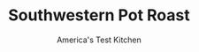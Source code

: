 ---
layout: ../../layouts/MarkdownPostLayout.astro
title: Southwestern Pot Roast
author: America's Test Kitchen
pubDate: 2023-03-15
description: "A southwestern take on pot roast where corn tortillas are used to thicken the gravy."
image_url: https://res.cloudinary.com/hksqkdlah/image/upload/ar_1:1,c_fill,dpr_2.0,f_auto,fl_lossy.progressive.strip_profile,g_faces:auto,q_auto:low,w_344/4078_sfs-potroast-cc
tags: ["Main Courses","Southwest (Tex-Mex)","Beef","Stews"]
calories: 6468
protein: 81
carbohydrates: 31
fats: 
fiber: 7
ingredients: ["1 , boneless beef chuck roast (5 1/2 - 6 pounds), tied","4 teaspoons, vegetable oil","2 , medium onion, chopped","1 , medium red bell pepper, chopped","4 , medium jalapeno chiles, seeded and minced","8 medium cloves, garlic, minced","1 (28-ounce) can, crushed tomatoes","2 3/4 cups, low-sodium chicken broth","3 tablespoons, chili powder","2 tablespoons, ground cumin","1 - 2 teaspoons, cayenne pepper","1 teaspoon, dried oregano","6 , corn tortillas (6-inch)","2 tablespoons, chopped fresh cilantro leaves"]
serves: 6
time: ""
instructions: ["Season roast liberally with salt and pepper. Heat 2 teaspoons oil in 12-inch skillet over medium-high heat until shimmering but not smoking. Brown roast thoroughly on all sides, 8 to 10 minutes. Transfer browned roast to slow-cooker insert.","Reduce heat to medium. Add remaining 2 teaspoons oil to empty skillet, along with onions, bell pepper, chiles, and garlic. Cook, stirring occasionally, until vegetables are lightly browned, about 4 minutes. Transfer vegetables to slow-cooker insert.","Increase heat to high. Add tomatoes and 2 cups broth to empty skillet, scraping up any brown bits with wooden spoon. Add chili powder, cumin, cayenne, and oregano and bring to boil. Transfer to slow-cooker insert.","Tear tortillas into small pieces and combine in medium microwave-safe bowl with remaining 3/4 cup broth. Heat on high power until softened, about 2 minutes. Puree in food processor until smooth. Transfer to slow-cooker insert.","Set slow cooker to high, cover, and cook until tender, 6 to 7 hours. (Alternatively, cook on low for 9 to 10 hours.) Transfer roast to carving board; loosely tent with foil to keep warm. Allow liquid in pot to settle about 5 minutes, then use wide spoon to skim fat off surface. Puree liquid and solids in batches in blender or food processor. (Alternatively, use immersion blender and process until smooth.) Stir in cilantro and season to taste with salt and pepper.","Remove strings from roast and cut into 1/2-inch-thick slices. Transfer meat to warmed serving platter. Pour about 1 cup gravy over meat. Serve, passing more gravy separately."]
nutrition: ["2079 mg Potassium","899 mg Phosphorus","177 mg Calcium","12 mg Iron","142 mg Magnesium","669 mg Sodium","29 mg Zinc","72 g Fat","21 mg Niacin (B3)","34 g Monounsaturated","6 g Polyunsaturated","53 mg Vitamin C","266 mg Cholesterol","28 g Saturated","4 g Trans","7 g Fiber","51 µg Folate (food)","9 g Sugars","22 µg Vitamin K","548 g Water","31 g Carbs","51 µg Folate equivalent (total)","81 g Protein","5 mg Vitamin E","10 µg Vitamin B12","1 mg Vitamin B6","137 µg Vitamin A","1078 kcal Energy","6468 calories"]
notes: "Corn tortillas are used to thicken the gravy for this pot roast. Vary the heat by adjusting the amount of cayenne pepper. Serve with rice or egg noodles. In most markets, you will have to order a large 5 1/2- to 6-pound chuck roast. Alternatively, use two 3-pound roasts (which are common in most markets). If making Beef Tortilla Casserole (see related recipe), reserve 4 1/2 cups of gravy and 4 cups of meat."
---